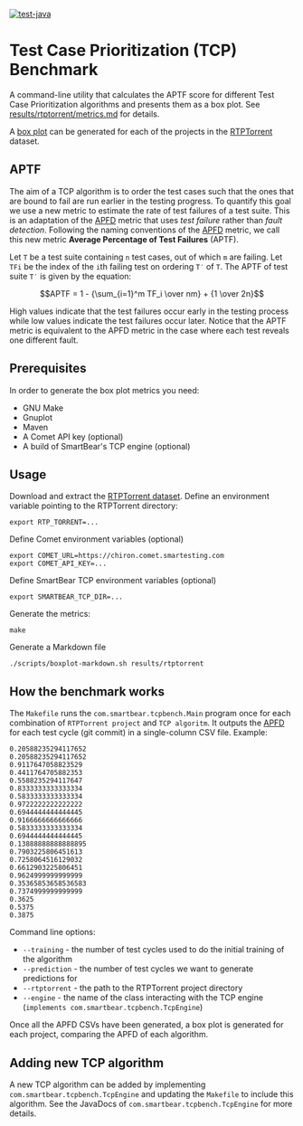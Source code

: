 [![test-java](https://github.com/SmartBear/tcpbench/actions/workflows/test.yaml/badge.svg)](https://github.com/SmartBear/tcpbench/actions/workflows/test.yaml)

# Test Case Prioritization (TCP) Benchmark

A command-line utility that calculates the APTF score for different Test Case Prioritization algorithms and
presents them as a box plot. See [results/rtptorrent/metrics.md](results/rtptorrent/metrics.md) for details.

A [box plot] can be generated for each of the projects in the [RTPTorrent] dataset.

## APTF

The aim of a TCP algorithm is to order the test cases such that the ones that are bound to fail are run earlier in the testing progress.
To quantify this goal we use a new metric to estimate the rate of test failures of a test suite.
This is an adaptation of the [APFD] metric that uses *test failure* rather than *fault detection*.
Following the naming conventions of the [APFD] metric, we call this new metric **Average Percentage of Test Failures** (APTF).

Let `T` be a test suite containing `n` test cases, out of which `m` are failing. 
Let `TFi` be the index of the `i`th failing test on ordering `T′` of `T`.
The APTF of test suite `T′` is given by the equation:

$$APTF = 1 - {\sum_{i=1}^m TF_i \over nm} + {1 \over 2n}$$

High values indicate that the test failures occur early in the testing process while low values indicate the test failures occur later. 
Notice that the APTF metric is equivalent to the APFD metric in the case where each test reveals one different fault.

## Prerequisites

In order to generate the box plot metrics you need:

* GNU Make
* Gnuplot
* Maven
* A Comet API key (optional)
* A build of SmartBear's TCP engine (optional)

## Usage

Download and extract the [RTPTorrent dataset]. Define an environment variable pointing to the RTPTorrent directory:

    export RTP_TORRENT=...

Define Comet environment variables (optional)

    export COMET_URL=https://chiron.comet.smartesting.com
    export COMET_API_KEY=...

Define SmartBear TCP environment variables (optional)

    export SMARTBEAR_TCP_DIR=...

Generate the metrics:

    make

Generate a Markdown file

    ./scripts/boxplot-markdown.sh results/rtptorrent

## How the benchmark works

The `Makefile` runs the `com.smartbear.tcpbench.Main` program once for each combination of `RTPTorrent project` and `TCP algoritm`.
It outputs the [APFD] for each test cycle (git commit) in a single-column CSV file. Example:

```csv
0.20588235294117652
0.20588235294117652
0.9117647058823529
0.4411764705882353
0.5588235294117647
0.8333333333333334
0.5833333333333334
0.9722222222222222
0.6944444444444445
0.9166666666666666
0.5833333333333334
0.6944444444444445
0.13888888888888895
0.7903225806451613
0.7258064516129032
0.6612903225806451
0.9624999999999999
0.35365853658536583
0.7374999999999999
0.3625
0.5375
0.3875
```

Command line options:

* `--training` - the number of test cycles used to do the initial training of the algorithm
* `--prediction` - the number of test cycles we want to generate predictions for
* `--rtptorrent` - the path to the RTPTorrent project directory
* `--engine` - the name of the class interacting with the TCP engine (`implements com.smartbear.tcpbench.TcpEngine`)

Once all the APFD CSVs have been generated, a box plot is generated for each project, comparing the APFD of each algorithm.

## Adding new TCP algorithm

A new TCP algorithm can be added by implementing `com.smartbear.tcpbench.TcpEngine` and updating the `Makefile`
to include this algorithm. See the JavaDocs of `com.smartbear.tcpbench.TcpEngine` for more details.

[RTPTorrent]: https://toni.mattis.berlin/files/2020-preprint-mattis-rtptorrent-msr20.pdf
[box plot]: https://en.wikipedia.org/wiki/Box_plot
[APFD]: https://www.researchgate.net/publication/3187955_Test_Case_Prioritization_A_Family_of_Empirical_Studies
[RTPTorrent dataset]: https://zenodo.org/record/4046180
